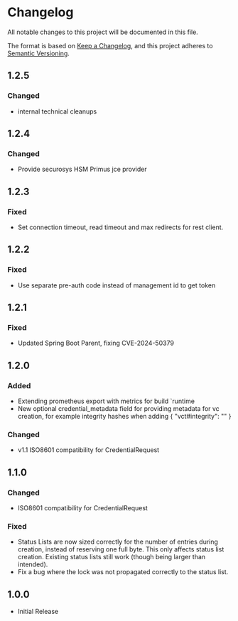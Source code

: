 # Changelog

All notable changes to this project will be documented in this file.

The format is based on [Keep a Changelog](https://keepachangelog.com/en/1.1.0/),
and this project adheres to [Semantic Versioning](https://semver.org/spec/v2.0.0.html).

## 1.2.5

### Changed

- internal technical cleanups

## 1.2.4

### Changed

- Provide securosys HSM Primus jce provider

## 1.2.3

### Fixed

- Set connection timeout, read timeout and max redirects for rest client.

## 1.2.2

### Fixed

- Use separate pre-auth code instead of management id to get token

## 1.2.1

### Fixed

- Updated Spring Boot Parent, fixing CVE-2024-50379

## 1.2.0

### Added

- Extending prometheus export with metrics for build `runtime
- New optional credential_metadata field for providing metadata for vc creation, for example integrity hashes when adding { "vct#integrity": "<subresource integrity hash>" }

### Changed
- v1.1 ISO8601 compatibility for CredentialRequest
## 1.1.0

### Changed

- ISO8601 compatibility for CredentialRequest

### Fixed
- Status Lists are now sized correctly for the number of entries during creation, instead of reserving one full byte. This only affects status list creation. Existing status lists still work (though being larger than intended). 
- Fix a bug where the lock was not propagated correctly to the status list.

## 1.0.0

- Initial Release